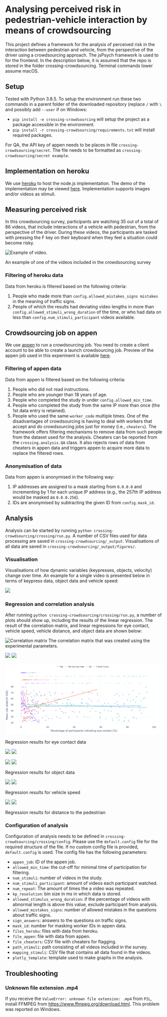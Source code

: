 Analysing perceived risk in pedestrian-vehicle interaction by means of crowdsourcing
=======
This project defines a framework for the analysis of perceived risk in the interaction between pedestrian and vehicle, from the perspective of the driver using a crowdsourcing approach. The jsPsych framework is used to for the frontend. In the description below, it is assumed that the repo is stored in the folder crossing-crowdsourcing. Terminal commands lower assume macOS.

## Setup
Tested with Python 3.8.5. To setup the environment run these two commands in a parent folder of the downloaded repository (replace `/` with `\` and possibly add `--user` if on Windows:
- `pip install -e crossing-crowdsourcing` will setup the project as a package accessible in the environment.
- `pip install -r crossing-crowdsourcing/requirements.txt` will install required packages.

For QA, the API key of appen needs to be places in file `crossing-crowdsourcing/secret`. The file needs to be formatted as `crossing-crowdsourcing/secret example`.

## Implementation on heroku
We use [heroku](https://www.heroku.com/) to host the node.js implementation. The demo of the implementation may be viewed [here](https://crossing-crowdsourced.herokuapp.com/?debug=1&save_data=0). Implementation supports images and/or videos as stimuli.

## Measuring perceived risk
In this crowdsourcing survey, participants are watching 35 out of a total of 86 videos, that include interactions of a vehicle with pedestrian, from the perspective of the driver. During these videos, the participants are tasked with pressing the F key on their keyboard when they feel a situation could become risky. 

![Example of video](https://github.com/bazilinskyy/crossing-crowdsourcing/blob/main/figures/interaction_1.gif?raw=true).

An example of one of the videos included in the crowdsourcing survey

### Filtering of heroku data
Data from heroku is filtered based on the following criteria:
1. People who made more than `config.allowed_mistakes_signs mistakes` in the meaning of traffic signs.
2. People of which the results had deviating video lengths in more than `config.allowed_stimuli_wrong_duration` of the time, or who had data on less than `config.num_stimuli_participant` videos available.

## Crowdsourcing job on appen
We use [appen](http://appen.com) to run a crowdsourcing job. You need to create a client account to be able to create a launch crowdsourcing job. Preview of the appen job used in this experiment is available [here](https://view.appen.io/channels/cf_internal/jobs/1730370/editor_preview?token=22UH3xH4x1hHZy2yVHntEg).

### Filtering of appen data
Data from appen is filtered based on the following criteria:
1. People who did not read instructions.
2. People who are younger than 18 years of age.
3. People who completed the study in under `config.allowed_min_time`.
4. People who completed the study from the same IP more than once (the 1st data entry is retained).
5. People who used the same `worker_code` multiple times. One of the disadvantages of crowdsourcing is having to deal with workers that accept and do crowdsourcing jobs just for money (i.e., `cheaters`). The framework offers filtering mechanisms to remove data from such people from the dataset used for the analysis. Cheaters can be reported from the `crossing.analysis.QA` class. It also rejects rows of data from cheaters in appen data and triggers appen to acquire more data to replace the filtered rows.

### Anonymisation of data
Data from appen is anonymised in the following way:
1. IP addresses are assigned to a mask starting from `0.0.0.0` and incrementing by 1 for each unique IP address (e.g., the 257th IP address would be masked as `0.0.0.256`).
2. IDs are anonymised by subtracting the given ID from `config.mask_id`.

## Analysis
Analysis can be started by running `python crossing-crowdsourcing/crossing/run.py`. A number of CSV files used for data processing are saved in `crossing-crowdsourcing/_output`. Visualisations of all data are saved in `crossing-crowdsourcing/_output/figures/`.

### Visualisation
Visualisations of how dynamic variables (keypresses, objects, velocity) change over time. An example for a single video is presented below in terms of keypress data, object data and vehicle speed:

<p float="left">
  <img src="https://github.com/bazilinskyy/crossing-crowdsourcing/blob/main/figures/dynamic.gif?raw=true" width="800"/></a>
</p>
            
### Regression and correlation analysis
After running `python crossing-crowdsourcing/crossing/run.py`, a number of plots should show up, including the results of the linear regression. The result of the correlation matrix, and linear regressions for eye contact, vehicle speed, vehicle distance, and object data are shown below:

![Correlation matrix](https://github.com/bazilinskyy/crossing-crowdsourcing/blob/main/figures/all_corr_matrix.png?raw=true)
The correlation matrix that was created using the experimental parameters.

<p float="left">
  <img src="https://github.com/bazilinskyy/crossing-crowdsourcing/blob/main/dynamic_figures/communication.html?raw=true"/>
  <img src="https://github.com/bazilinskyy/crossing-crowdsourcing/blob/main/figures/ec-vs-slider.png?raw=true"/> 
</p>

[![regression results for eye contact data](figures/ec-vs-slider.png)](https://github.com/bazilinskyy/crossing-crowdsourcing/blob/main/dynamic_figures/scatter_ec_driver-ec_pedestrian.html?raw=true)

Regression results for eye contact data

<p float="left">
  <img src="https://github.com/bazilinskyy/crossing-crowdsourcing/blob/main/figures/object-vs-kp.png?raw=true"/>
  <img src="https://github.com/bazilinskyy/crossing-crowdsourcing/blob/main/figures/object-vs-slider.png?raw=true"/> 
</p>

<p float="left">
  <img src="https://github.com/bazilinskyy/crossing-crowdsourcing/blob/main/figures/objsurface-vs-kp.png?raw=true"/>
  <img src="https://github.com/bazilinskyy/crossing-crowdsourcing/blob/main/figures/objsurface-vs-slider.png?raw=true"/> 
</p>
Regression results for object data

<p float="left">
  <img src="https://github.com/bazilinskyy/crossing-crowdsourcing/blob/main/figures/speed-vs-kp.png?raw=true"/>
  <img src="https://github.com/bazilinskyy/crossing-crowdsourcing/blob/main/figures/speed-vs-slider.png?raw=true"/> 
</p>
Regression results for vehicle speed

<p float="left">
  <img src="https://github.com/bazilinskyy/crossing-crowdsourcing/blob/main/figures/distance-vs-kp.png?raw=true"/>
  <img src="https://github.com/bazilinskyy/crossing-crowdsourcing/blob/main/figures/distance-vs-slider.png?raw=true"/> 
</p>
Regression results for distance to the pedestrian

### Configuration of analysis
Configuration of analysis needs to be defined in `crossing-crowdsourcing/crossing/config`. Please use the `default.config` file for the required structure of the file. If no custom config file is provided, `default.config` is used. The config file has the following parameters:
* `appen_job`: ID of the appen job.
* `allowed_min_time`: the cut-off for minimal time of participation for filtering.
* `num_stimuli`: number of videos in the study.
* `num_stimuli_participant`: amount of videos each participant watched.
* `num_repeat`: The amount of times the a video was repeated.
* `kp_resolution`: bin size in ms in which data is stored.
* `allowed_stimulus_wrong_duration`: if the percentage of videos with abnormal length is above this value, exclude participant from analysis.
* `allowed_mistakes_signs`: number of allowed mistakes in the questions about traffic signs.
* `sign_answers`: answers to the questions on traffic signs.
* `mask_id`: number for masking worker IDs in appen data.
* `files_heroku`: files with data from heroku.
* `file_appen`: file with data from appen.
* `file_cheaters`: CSV file with cheaters for flagging.
* `path_stimuli`: path consisting of all videos included in the survey.
* `mapping_stimuli`: CSV file that contains all data found in the videos.
* `plotly_template`: template used to make graphs in the analysis.

## Troubleshooting
### Unknown file extension .mp4
If you receive the `ValueError: unknown file extension: .mp4` from `PIL`, install FFMPEG from https://www.ffmpeg.org/download.html. This problem was reported on Windows.
